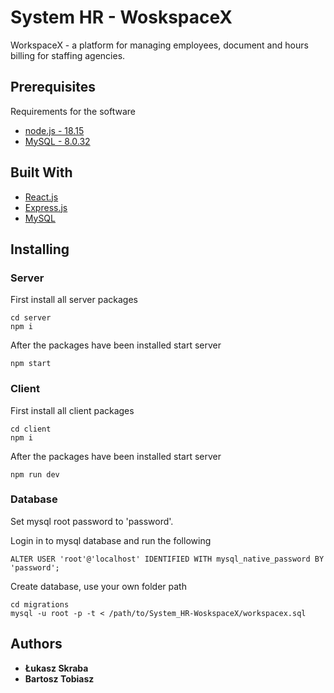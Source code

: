 # System HR - WoskspaceX

WorkspaceX  - a platform for managing employees, document and hours billing for staffing agencies.

## Prerequisites

Requirements for the software
- [node.js - 18.15](https://nodejs.org/en/blog/release/v18.15.0)
- [MySQL - 8.0.32](https://dev.mysql.com/downloads/installer/)

## Built With

  - [React.js](https://react.dev/)
  - [Express.js](https://expressjs.com/)
  - [MySQL](https://www.mysql.com/)

## Installing
### Server

First install all server packages

    cd server
    npm i

After the packages have been installed start server

    npm start


### Client 

First install all client packages

    cd client
    npm i

After the packages have been installed start server

    npm run dev

### Database 

Set mysql root password to 'password'.

Login in to mysql database and run the following

    ALTER USER 'root'@'localhost' IDENTIFIED WITH mysql_native_password BY 'password';

Create database, use your own folder path

    cd migrations
    mysql -u root -p -t < /path/to/System_HR-WoskspaceX/workspacex.sql

## Authors

  - **Łukasz Skraba**
  - **Bartosz Tobiasz**
